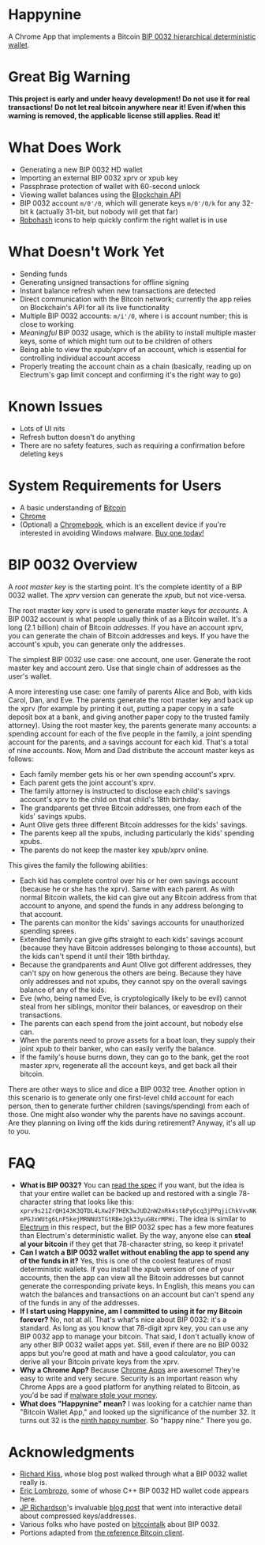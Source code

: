 Happynine
===

A Chrome App that implements a Bitcoin [BIP 0032 hierarchical deterministic wallet](https://github.com/bitcoin/bips/blob/master/bip-0032.mediawiki).

Great Big Warning
===

**This project is early and under heavy development! Do not use it for real transactions! Do not let real bitcoin anywhere near it! Even if/when this warning is removed, the applicable license still applies. Read it!**

What Does Work
===

* Generating a new BIP 0032 HD wallet
* Importing an external BIP 0032 xprv or xpub key
* Passphrase protection of wallet with 60-second unlock
* Viewing wallet balances using the [Blockchain API](https://blockchain.info/api)
* BIP 0032 account `m/0'/0`, which will generate keys `m/0'/0/k` for any 32-bit k (actually 31-bit, but nobody will get that far)
* [Robohash](http://robohash.org/) icons to help quickly confirm the right wallet is in use

What Doesn't Work Yet
===

* Sending funds
* Generating unsigned transactions for offline signing
* Instant balance refresh when new transactions are detected
* Direct communication with the Bitcoin network; currently the app relies on Blockchain's API for all its live functionality
* Multiple BIP 0032 accounts: `m/i'/0`, where i is account number; this is close to working
* *Meaningful* BIP 0032 usage, which is the ability to install multiple master keys, some of which might turn out to be children of others
* Being able to view the xpub/xprv of an account, which is essential for controlling individual account access
* Properly treating the account chain as a chain (basically, reading up on Electrum's gap limit concept and confirming it's the right way to go)

Known Issues
===

* Lots of UI nits
* Refresh button doesn't do anything
* There are no safety features, such as requiring a confirmation before deleting keys

System Requirements for Users
===

* A basic understanding of [Bitcoin](http://bitcoin.org/)
* [Chrome](https://www.google.com/chrome/)
* (Optional) a [Chromebook](http://www.google.com/intl/en/chrome/devices/), which is an excellent device if you're interested in avoiding Windows malware. [Buy one today!](http://www.amazon.com/gp/product/B00FNPD1VW?tag=sowbug-20)

BIP 0032 Overview
===

A *root master key* is the starting point. It's the complete identity of a BIP 0032 wallet. The *xprv* version can generate the *xpub*, but not vice-versa.

The root master key xprv is used to generate master keys for *accounts*. A BIP 0032 account is what people usually think of as a Bitcoin wallet. It's a long (2.1 billion) chain of Bitcoin *addresses*. If you have an account xprv, you can generate the chain of Bitcoin addresses and keys. If you have the account's xpub, you can generate only the addresses.

The simplest BIP 0032 use case: one account, one user. Generate the root master key and account zero. Use that single chain of addresses as the user's wallet.

A more interesting use case: one family of parents Alice and Bob, with kids Carol, Dan, and Eve. The parents generate the root master key and back up the xprv (for example by printing it out, putting a paper copy in a safe deposit box at a bank, and giving another paper copy to the trusted family attorney). Using the root master key, the parents generate many accounts: a spending account for each of the five people in the family, a joint spending account for the parents, and a savings account for each kid. That's a total of nine accounts. Now, Mom and Dad distribute the account master keys as follows:

* Each family member gets his or her own spending account's xprv.
* Each parent gets the joint account's xprv.
* The family attorney is instructed to disclose each child's savings account's xprv to the child on that child's 18th birthday.
* The grandparents get three Bitcoin addresses, one from each of the kids' savings xpubs.
* Aunt Olive gets three different Bitcoin addresses for the kids' savings.
* The parents keep all the xpubs, including particularly the kids' spending xpubs.
* The parents do not keep the master key xpub/xprv online.

This gives the family the following abilities:

* Each kid has complete control over his or her own savings account (because he or she has the xprv). Same with each parent. As with normal Bitcoin wallets, the kid can give out any Bitcoin address from that account to anyone, and spend the funds in any address belonging to that account.
* The parents can monitor the kids' savings accounts for unauthorized spending sprees.
* Extended family can give gifts straight to each kids' savings account (because they have Bitcoin addresses belonging to those accounts), but the kids can't spend it until their 18th birthday.
* Because the grandparents and Aunt Olive got different addresses, they can't spy on how generous the others are being. Because they have only addresses and not xpubs, they cannot spy on the overall savings balance of any of the kids.
* Eve (who, being named Eve, is cryptologically likely to be evil) cannot steal from her siblings, monitor their balances, or eavesdrop on their transactions.
* The parents can each spend from the joint account, but nobody else can.
* When the parents need to prove assets for a boat loan, they supply their joint xpub to their banker, who can easily verify the balance.
* If the family's house burns down, they can go to the bank, get the root master xprv, regenerate all the account keys, and get back all their bitcoin.

There are other ways to slice and dice a BIP 0032 tree. Another option in this scenario is to generate only one first-level child account for each person, then to generate further children (savings/spending) from each of those. One might also wonder why the parents have no savings account. Are they planning on living off the kids during retirement? Anyway, it's all up to you.

FAQ
===

* **What is BIP 0032?** You can [read the spec](https://github.com/bitcoin/bips/blob/master/bip-0032.mediawiki) if you want, but the idea is that your entire wallet can be backed up and restored with a single 78-character string that looks like this: `xprv9s21ZrQH143K3QTDL4LXw2F7HEK3wJUD2nW2nRk4stbPy6cq3jPPqjiChkVvvNKmPGJxWUtg6LnF5kejMRNNU3TGtRBeJgk33yuGBxrMPHi`. The idea is similar to [Electrum](https://electrum.org/) in this respect, but the BIP 0032 spec has a few more features than Electrum's deterministic wallet. By the way, anyone else can **steal al your bitcoin** if they get that 78-character string, so keep it private!
* **Can I watch a BIP 0032 wallet without enabling the app to spend any of the funds in it?** Yes, this is one of the coolest features of most deterministic wallets. If you install the xpub version of one of your accounts, then the app can view all the Bitcoin addresses but cannot generate the corresponding private keys. In English, this means you can watch the balances and transactions on an account but can't spend any of the funds in any of the addresses.
* **If I start using Happynine, am I committed to using it for my Bitcoin forever?** No, not at all. That's what's nice about BIP 0032: it's a standard. As long as you know that 78-digit xprv key, you can use any BIP 0032 app to manage your bitcoin. That said, I don't actually know of any other BIP 0032 wallet apps yet. Still, even if there are no BIP 0032 apps but you're good at math and have a good calculator, you can derive all your Bitcoin private keys from the xprv.
* **Why a Chrome App?** Because [Chrome Apps](http://developer.chrome.com/apps/about_apps.html) are awesome! They're easy to write and very secure. Security is an important reason why Chrome Apps are a good platform for anything related to Bitcoin, as you'd be sad if [malware stole your money](https://bitcointalk.org/index.php?topic=83794.0).
* **What does "Happynine" mean?** I was looking for a catchier name than "Bitcoin Wallet App," and looked up the significance of the number 32. It turns out 32 is the [ninth happy number](http://en.wikipedia.org/wiki/Happy_number). So "happy nine." There you go.

Acknowledgments
===

* [Richard Kiss](http://blog.richardkiss.com/?p=313), whose blog post walked through what a BIP 0032 wallet really is.
* [Eric Lombrozo](https://github.com/CodeShark), some of whose C++ BIP 0032 HD wallet code appears here.
* [JP Richardson](https://github.com/jprichardson)'s invaluable [blog post](http://procbits.com/2013/08/27/generating-a-bitcoin-address-with-javascript) that went into interactive detail about compressed keys/addresses.
* Various folks who have posted on [bitcointalk](https://bitcointalk.org/) about BIP 0032.
* Portions adapted from [the reference Bitcoin client](https://github.com/bitcoin/bitcoin).
